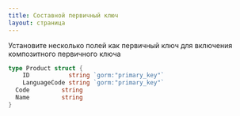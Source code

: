 ```yaml
---
title: Составной первичный ключ
layout: страница
---
```

Установите несколько полей как первичный ключ для включения композитного первичного ключа

```go
type Product struct {
    ID           string `gorm:"primary_key"`
    LanguageCode string `gorm:"primary_key"`
  Code         string
  Name         string
}
```